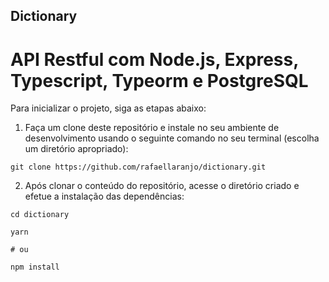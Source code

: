 ## Dictionary

# API Restful com Node.js, Express, Typescript, Typeorm e PostgreSQL

Para inicializar o projeto, siga as etapas abaixo:

1. Faça um clone deste repositório e instale no seu ambiente de desenvolvimento usando o seguinte comando no seu terminal (escolha um diretório apropriado):

```
git clone https://github.com/rafaellaranjo/dictionary.git
```

2. Após clonar o conteúdo do repositório, acesse o diretório criado e efetue a instalação das dependências:

```
cd dictionary

yarn

# ou

npm install
```